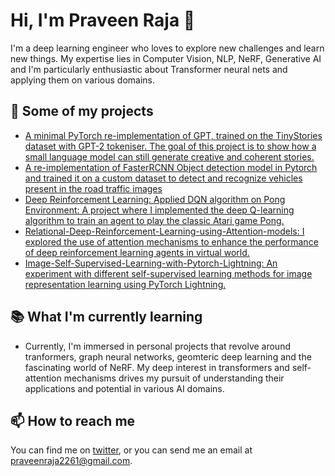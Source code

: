 # Hi, I'm Praveen Raja 👋

I'm a deep learning engineer who loves to explore new challenges and learn new things. My expertise lies in Computer Vision, NLP, NeRF, Generative AI and I'm particularly enthusiastic about Transformer neural nets and applying them on various domains. 


## 🚀 Some of my projects

- [A minimal PyTorch re-implementation of GPT, trained on the TinyStories dataset with GPT-2 tokeniser. The goal of this project is to show how a small language model can still generate creative and coherent stories.](https://github.com/PraveenRaja42/GPT-PyTorch)
- [A re-implementation of FasterRCNN Object detection model in Pytorch and trained it on a custom dataset to detect and recognize vehicles present in the road traffic images](https://github.com/PraveenRaja42/Object-Detection-with-FasterRCNN-on-a-Custom-Datasets-using-PyTorch)
- [Deep Reinforcement Learning: Applied DQN algorithm on Pong Environment: A project where I implemented the deep Q-learning algorithm to train an agent to play the classic Atari game Pong.](https://github.com/PraveenRaja42/DQN-on-Pong-Environment)
- [ Relational-Deep-Reinforcement-Learning-using-Attention-models: I explored the use of attention mechanisms to enhance the performance of deep reinforcement learning agents in virtual world.](https://github.com/PraveenRaja42/Relational-Deep-Reinforcement-Learning-using-Attention-models)
- [Image-Self-Supervised-Learning-with-Pytorch-Lightning: An experiment with different self-supervised learning methods for image representation learning using PyTorch Lightning.](https://github.com/PraveenRaja42/self-supervised-learning-for-Image-recognition)

## 📚 What I'm currently learning

- Currently, I'm immersed in personal projects that revolve around tranformers, graph neural networks, geomteric deep learning and the fascinating world of NeRF. My deep interest in transformers and self-attention mechanisms drives my pursuit of understanding their applications and potential in various AI domains.


## 📫 How to reach me

You can find me on [twitter](https://twitter.com/praveenraja_), or you can send me an email at praveenraja2261@gmail.com.
